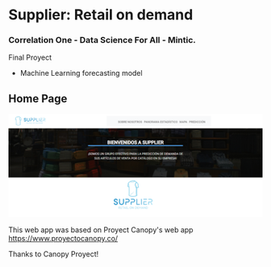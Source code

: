 # Supplier: Retail on demand
### Correlation One - Data Science For All - Mintic. 
Final Proyect 
- Machine Learning forecasting model



## Home Page 
![Home.png](https://github.com/Sebasc322/SupplierApp/blob/main/Home.png)








This web app was based on Proyect Canopy's web app
https://www.proyectocanopy.co/

Thanks to Canopy Proyect!
